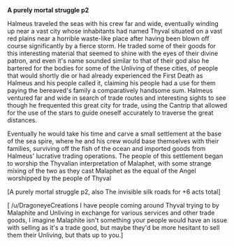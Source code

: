 **A purely mortal struggle p2**

Halmeus traveled the seas with his crew far and wide, eventually winding up near a vast city whose inhabitants had named Thyval situated on a vast red plains near a horrible waste-like place after having been blown off course significantly by a fierce storm. He traded some of their goods for this interesting material that seemed to shine with the eyes of their divine patron, and even it's name sounded similar to that of their god also he bartered for the bodies for some of the Unliving of these cities, of people that would shortly die or had already experienced the First Death as Halmeus and his people called it, claiming his people had a use for them paying the bereaved's family a comparatively handsome sum. Halmeus ventured far and wide in search of trade routes and interesting sights to see though he frequented this great city for trade, using the Cantrip that allowed for the use of the stars to guide oneself accurately to traverse the great distances.

Eventually he would take his time and carve a small settlement at the base of the sea spire, where he and his crew would base themselves with their families, surviving off the fish of the ocean and imported goods from Halmeus' lucrative trading operations. The people of this settlement began to worship the Thyvalian interpretation of Malaphet, with some strange mixing of the two as they cast Malaphet as the equal of the Angel worshipped by the people of Thyval

\[A purely mortal struggle p2, also The invisible silk roads for +6 acts total\]

\[ /u/DragoneyeCreations I have people coming around Thyval trying to by Malaphite and Unliving in exchange for various services and other trade goods, I imagine Malaphite isn't something your people would have an issue with selling as it's a trade good, but maybe they'd be more hesitant to sell them their Unliving, but thats up to you.\]